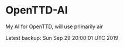 # OpenTTD-AI
My AI for OpenTTD, will use primarily air

Latest backup: Sun Sep 29 20:00:01 UTC 2019
